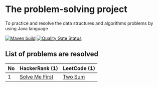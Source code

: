 # The problem-solving project
To practice and resolve the data structures and algorithms problems by using Java language

[![Maven build](https://github.com/nhannguyenh/problem-solving/actions/workflows/buildMaven.yml/badge.svg?branch=main)](https://github.com/nhannguyenh/problem-solving/actions/workflows/buildMaven.yml)
[![Quality Gate Status](https://sonarcloud.io/api/project_badges/measure?project=nhannguyenh_problem-solving&metric=alert_status)](https://sonarcloud.io/summary/new_code?id=nhannguyenh_problem-solving)

## List of problems are resolved

| No  | HackerRank (1)                                                                                   | LeetCode (1)                                      |
|-----|--------------------------------------------------------------------------------------------------|---------------------------------------------------|
| 1   | [Solve Me First](https://www.hackerrank.com/challenges/solve-me-first/problem?isFullScreen=true) | [Two Sum](https://leetcode.com/problems/two-sum/) |
